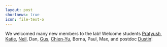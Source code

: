 ```yaml
---
layout: post
shortnews: true
icon: file-text-o
---
```

We welcomed many new members to the lab! Welcome students [Pratyush][], [Katie][], [Neil][], Dan, [Gus][], [Chien-Yu][], Borna, Paul, Max, and postdoc [Dustin][]!

[Pratyush]: https://homes.cs.washington.edu/~patelp1/
[Katie]: https://homes.cs.washington.edu/~katielim/
[Neil]: https://neildryan.com/
[Gus]: http://justg.us/
[Chien-Yu]: https://homes.cs.washington.edu/~cyulin/
[Dustin]: http://www.dustinrichmond.com/
